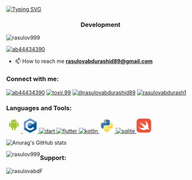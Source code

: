 [![Typing SVG](https://readme-typing-svg.demolab.com?font=Fira+Code&size=30&pause=100&width=440&lines=Hi+I+am+Abdurasul)](https://git.io/typing-svg)

<h3 align="center">Development</h3>

<p align="left"> <img src="https://komarev.com/ghpvc/?username=rasulov999&label=Profile%20views&color=0e75b6&style=flat" alt="rasulov999" /> </p>

<p align="left"> <a href="https://twitter.com/ab44434390" target="blank"><img src="https://img.shields.io/twitter/follow/ab44434390?logo=twitter&style=for-the-badge" alt="ab44434390" /></a> </p>

- 📫 How to reach me **rasulovabdurashid89@gmail.com**

<h3 align="left">Connect with me:</h3>
<p align="left">
<a href="https://twitter.com/ab44434390" target="blank"><img align="center" src="https://raw.githubusercontent.com/rahuldkjain/github-profile-readme-generator/master/src/images/icons/Social/twitter.svg" alt="ab44434390" height="30" width="40" /></a>
<a href="https://instagram.com/toxir.99" target="blank"><img align="center" src="https://raw.githubusercontent.com/rahuldkjain/github-profile-readme-generator/master/src/images/icons/Social/instagram.svg" alt="toxir.99" height="30" width="40" /></a>
<a href="https://medium.com/@rasulovabdurashid89" target="blank"><img align="center" src="https://raw.githubusercontent.com/rahuldkjain/github-profile-readme-generator/master/src/images/icons/Social/medium.svg" alt="@rasulovabdurashid89" height="30" width="40" /></a>
<a href="https://www.hackerrank.com/rasulovabdurash1" target="blank"><img align="center" src="https://raw.githubusercontent.com/rahuldkjain/github-profile-readme-generator/master/src/images/icons/Social/hackerrank.svg" alt="rasulovabdurash1" height="30" width="40" /></a>
</p>

<h3 align="left">Languages and Tools:</h3>
<p align="left"> <a href="https://developer.android.com" target="_blank" rel="noreferrer"> <img src="https://raw.githubusercontent.com/devicons/devicon/master/icons/android/android-original-wordmark.svg" alt="android" width="40" height="40"/> </a> <a href="https://www.cprogramming.com/" target="_blank" rel="noreferrer"> <img src="https://raw.githubusercontent.com/devicons/devicon/master/icons/c/c-original.svg" alt="c" width="40" height="40"/> </a> <a href="https://dart.dev" target="_blank" rel="noreferrer"> <img src="https://www.vectorlogo.zone/logos/dartlang/dartlang-icon.svg" alt="dart" width="40" height="40"/> </a> <a href="https://flutter.dev" target="_blank" rel="noreferrer"> <img src="https://www.vectorlogo.zone/logos/flutterio/flutterio-icon.svg" alt="flutter" width="40" height="40"/> </a> <a href="https://kotlinlang.org" target="_blank" rel="noreferrer"> <img src="https://www.vectorlogo.zone/logos/kotlinlang/kotlinlang-icon.svg" alt="kotlin" width="40" height="40"/> </a> <a href="https://www.python.org" target="_blank" rel="noreferrer"> <img src="https://raw.githubusercontent.com/devicons/devicon/master/icons/python/python-original.svg" alt="python" width="40" height="40"/> </a> <a href="https://www.sqlite.org/" target="_blank" rel="noreferrer"> <img src="https://www.vectorlogo.zone/logos/sqlite/sqlite-icon.svg" alt="sqlite" width="40" height="40"/> </a> <a href="https://developer.apple.com/swift/" target="_blank" rel="noreferrer"> <img src="https://raw.githubusercontent.com/devicons/devicon/master/icons/swift/swift-original.svg" alt="swift" width="40" height="40"/> </a> </p>

![Anurag's GitHub stats](https://github-readme-stats.vercel.app/api?username=rasulov999&theme=github_dark&show_icons=true)

<p><img align="left" src="https://github-readme-stats.vercel.app/api/top-langs?username=rasulov999&theme=github_dark&show_icons=true&locale=en&layout=compact" alt="rasulov999" /></p>


<h3 align="left">Support:</h3>
<p><a href="https://www.buymeacoffee.com/rasulovabdF"> <img align="left" src="https://cdn.buymeacoffee.com/buttons/v2/default-yellow.png" height="50" width="210" alt="rasulovabdF" /></a></p><br><br>
